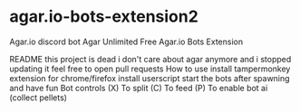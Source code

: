# agar.io-bots-extension2
Agar.io discord bot
Agar Unlimited
Free Agar.io Bots Extension

README
this project is dead i don't care about agar anymore and i stopped updating it feel free to open pull requests
How to use
install tampermonkey extension for chrome/firefox
install userscript
start the bots after spawning and have fun
Bot controls
(X) To split
(C) To feed
(P) To enable bot ai (collect pellets)

